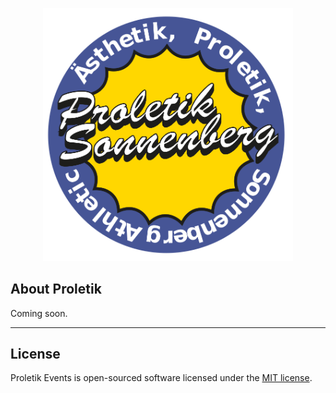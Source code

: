 <p align="center"><img src="logo.png" width="400" alt="Proletik Logo"></p>

## About Proletik

Coming soon.

---

## License

Proletik Events is open-sourced software licensed under the [MIT license](https://opensource.org/licenses/MIT).
